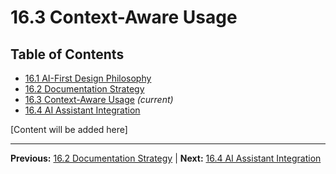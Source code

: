 # 16.3 Context-Aware Usage

## Table of Contents
- [16.1 AI-First Design Philosophy](./16.1-ai-first-design-philosophy.md)
- [16.2 Documentation Strategy](./16.2-documentation-strategy.md)
- [16.3 Context-Aware Usage](./16.3-context-aware-usage.md) *(current)*
- [16.4 AI Assistant Integration](./16.4-ai-assistant-integration.md)

[Content will be added here]

---

**Previous:** [16.2 Documentation Strategy](./16.2-documentation-strategy.md) | **Next:** [16.4 AI Assistant Integration](./16.4-ai-assistant-integration.md)

